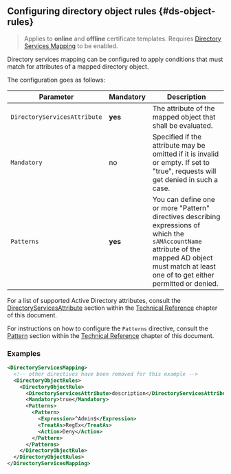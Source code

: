 ## Configuring directory object rules {#ds-object-rules}

> Applies to **online** and **offline** certificate templates.
> Requires [Directory Services Mapping](#ds-mapping) to be enabled.

Directory services mapping can be configured to apply conditions that must match for attributes of a mapped directory object.

The configuration goes as follows:

|Parameter|Mandatory|Description|
|---|---|---|
|`DirectoryServicesAttribute`|**yes**|The attribute of the mapped object that shall be evaluated.|
|`Mandatory`|no|Specified if the attribute may be omitted if it is invalid or empty. If set to "true", requests will get denied in such a case.|
|`Patterns`|**yes**|You can define one or more "Pattern" directives describing expressions of which the `sAMAccountName` attribute of the mapped AD object must match at least one of to get either permitted or denied.|

For a list of supported Active Directory attributes, consult the [DirectoryServicesAttribute](#ds-attribute) section within the [Technical Reference](#tech-reference) chapter of this document.

For instructions on how to configure the `Patterns` directive, consult the [Pattern](#pattern) section within the [Technical Reference](#tech-reference) chapter of this document.

### Examples

```xml
<DirectoryServicesMapping>
  <!-- other directives have been removed for this example -->
  <DirectoryObjectRules>
    <DirectoryObjectRule>
      <DirectoryServicesAttribute>description</DirectoryServicesAttribute>
      <Mandatory>true</Mandatory>
      <Patterns>
        <Pattern>
          <Expression>^Admin$</Expression>
          <TreatAs>RegEx</TreatAs>
          <Action>Deny</Action>
        </Pattern>
      </Patterns>
    </DirectoryObjectRule>
  </DirectoryObjectRules>
</DirectoryServicesMapping>
```
